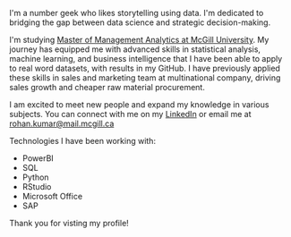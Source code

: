 I'm a number geek who likes storytelling using data. I'm dedicated to bridging the gap between data science and strategic decision-making.

I'm studying [Master of Management Analytics at McGill University](https://www.mcgill.ca/desautels/programs/mma). My journey has equipped me with advanced skills in statistical analysis, machine learning, and business intelligence that I have been able to apply to real word datasets, with results in my GitHub. I have previously applied these skills in sales and marketing team at multinational company, driving sales growth and cheaper raw material procurement. 

I am excited to meet new people and expand my knowledge in various subjects. You can connect with me on my [LinkedIn](https://www.linkedin.com/in/rohan-kumar586/) or email me at rohan.kumar@mail.mcgill.ca

Technologies I have been working with:
- PowerBI
- SQL
- Python
- RStudio
- Microsoft Office
- SAP

Thank you for visting my profile!


<!---
rohankumar586/rohankumar586 is a ✨ special ✨ repository because its `README.md` (this file) appears on your GitHub profile.
You can click the Preview link to take a look at your changes.

- 👋 Hi, I’m @rohankumar586
- 👀 I’m interested in ...
- 🌱 I’m currently learning ...
- 💞️ I’m looking to collaborate on ...
- 📫 How to reach me ...
--->

